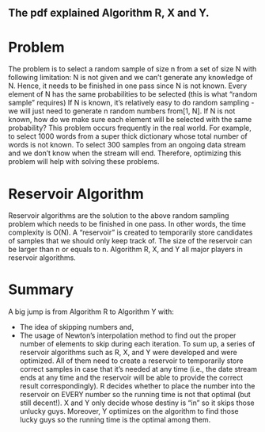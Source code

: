 ## The pdf explained Algorithm R, X and Y.
# Problem
The problem is to select a random sample of size n from a set of size N with following limitation:
N is not given and we can’t generate any knowledge of N. Hence, it needs to be finished in one pass since N is not known.
Every element of N has the same probabilities to be selected (this is what “random sample” requires)
If N is known, it’s relatively easy to do random sampling - we will just need to generate n random numbers from[1, N]. If N is not known, how do we make sure each element will be selected with the same probability?
This problem occurs frequently in the real world. For example, to select 1000 words from a super thick dictionary whose total number of words is not known. To select 300 samples from an ongoing data stream and we don’t know when the stream will end. Therefore, optimizing this problem will help with solving these problems.
# Reservoir Algorithm
Reservoir algorithms are the solution to the above random sampling problem which needs to be finished in one pass. In other words, the time complexity is O(N). A “reservoir” is created to temporarily store candidates of samples that we should only keep track of. The size of the reservoir can be larger than n or equals to n.
Algorithm R, X, and Y all major players in reservoir algorithms. 
# Summary
A big jump is from Algorithm R to Algorithm Y with:
* The idea of skipping numbers and,
* The usage of Newton’s interpolation method to find out the proper number of elements to skip during each iteration.
To sum up, a series of reservoir algorithms such as R, X, and Y were developed and were optimized. All of them need to create a reservoir to temporarily store correct samples in case that it’s needed at any time (i.e., the date stream ends at any time and the reservoir will be able to provide the correct result correspondingly).
R decides whether to place the number into the reservoir on EVERY number so the running time is not that optimal (but still decent!). X and Y only decide whose destiny is “in” so it skips those unlucky guys. Moreover, Y optimizes on the algorithm to find those lucky guys so the running time is the optimal among them.


